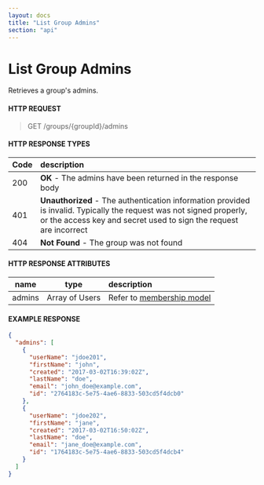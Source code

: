 ```yaml
---
layout: docs
title: "List Group Admins"
section: "api"
---
```


# List Group Admins

Retrieves a group's admins.

#### HTTP REQUEST

> GET /groups/{groupId}/admins

#### HTTP RESPONSE TYPES

Code          | description |
 ------------ | :---------- |
200           | **OK** - The admins have been returned in the response body|
401           | **Unauthorized** - The authentication information provided is invalid.  Typically the request was not signed properly, or the access key and secret used to sign the request are incorrect |
404           | **Not Found** - The group was not found |

#### HTTP RESPONSE ATTRIBUTES

name          | type          | description |
 ------------ | ------------- | :---------- |
admins        | Array of Users | Refer to [membership model](membership-model.html) |

#### EXAMPLE RESPONSE

```json
{
  "admins": [
    {
      "userName": "jdoe201",
      "firstName": "john",
      "created": "2017-03-02T16:39:02Z",
      "lastName": "doe",
      "email": "john_doe@example.com",
      "id": "2764183c-5e75-4ae6-8833-503cd5f4dcb0"
    },
    {
      "userName": "jdoe202",
      "firstName": "jane",
      "created": "2017-03-02T16:50:02Z",
      "lastName": "doe",
      "email": "jane_doe@example.com",
      "id": "1764183c-5e75-4ae6-8833-503cd5f4dcb4"
    }
  ]
}
```
